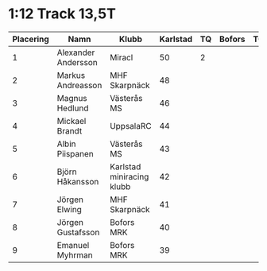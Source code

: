 # 1:12 Track 13,5T
| Placering | Namn | Klubb | Karlstad | TQ | Bofors | TQ | Falun | TQ | Västerort | TQ | Lidköping | TQ | Final | TQ | Total |
| --- | --- | --- | --- | --- | --- | --- | --- | --- | --- | --- | --- | --- | --- | --- | --- |
| 1 | Alexander Andersson | Miracl                    | 50 | 2  |        |    |       |    |           |    |           |    |       |    | 52    |
| 2 | Markus Andreasson   | MHF Skarpnäck             | 48 |    |        |    |       |    |           |    |           |    |       |    | 48    |
| 3 | Magnus Hedlund      | Västerås MS               | 46 |    |        |    |       |    |           |    |           |    |       |    | 46    |
| 4 | Mickael Brandt      | UppsalaRC                 | 44 |    |        |    |       |    |           |    |           |    |       |    | 44    |
| 5 | Albin Piispanen     | Västerås MS               | 43 |    |        |    |       |    |           |    |           |    |       |    | 43    |
| 6 | Björn Håkansson     | Karlstad miniracing klubb | 42 |    |        |    |       |    |           |    |           |    |       |    | 42    |
| 7 | Jörgen Elwing       | MHF Skarpnäck             | 41 |    |        |    |       |    |           |    |           |    |       |    | 41    |
| 8 | Jörgen Gustafsson   | Bofors MRK                | 40 |    |        |    |       |    |           |    |           |    |       |    | 40    |
| 9 | Emanuel Myhrman     | Bofors MRK                | 39 |    |        |    |       |    |           |    |           |    |       |    | 39    |
